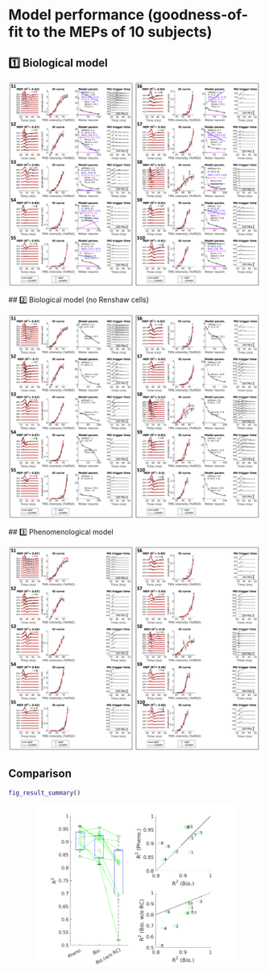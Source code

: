 # Model performance (goodness-of-fit to the MEPs of 10 subjects)
## 1️⃣ Biological model
<p align="center">
  <a href="figures/fig_result_full.pdf">
    <img src="figures/fig_result_full.png" alt="Click to view PDF" width="800">
  </a>
</p>
## 2️⃣ Biological model (no Renshaw cells)
<p align="center">
  <a href="figures/fig_result_noRC.pdf">
    <img src="figures/fig_result_noRC.png" alt="Click to view PDF" width="800">
  </a>
</p>
## 3️⃣ Phenomenological model
<p align="center">
  <a href="figures/fig_result_pheno.pdf">
    <img src="figures/fig_result_pheno.png" alt="Click to view PDF" width="800">
  </a>
</p>

## Comparison
```matlab
fig_result_summary()
```
<p align="center">
  <a href="figures/fig_result_summary.pdf">
    <img src="figures/fig_result_summary.png" alt="Click to view PDF" width="400">
  </a>
</p>
